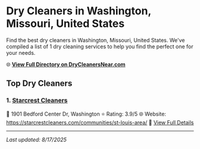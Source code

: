# Dry Cleaners in Washington, Missouri, United States

Find the best dry cleaners in Washington, Missouri, United States. We've compiled a list of 1 dry cleaning services to help you find the perfect one for your needs.

🌐 **[View Full Directory on DryCleanersNear.com](https://drycleanersnear.com/city/US/Missouri/Washington)**

## Top Dry Cleaners

### 1. [Starcrest Cleaners](https://drycleanersnear.com/dryCleaner/686f1eed1cef475d4de83f28/starcrest-cleaners)
📍 1901 Bedford Center Dr, Washington
⭐ Rating: 3.9/5
🌐 Website: https://starcrestcleaners.com/communities/st-louis-area/
🔗 [View Full Details](https://drycleanersnear.com/dryCleaner/686f1eed1cef475d4de83f28/starcrest-cleaners)


---

*Last updated: 8/17/2025*
